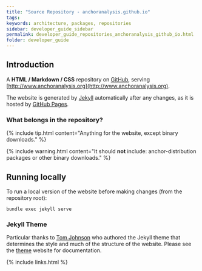 ```yaml
---
title: "Source Repository - anchoranalysis.github.io"
tags:
keywords: architecture, packages, repositories
sidebar: developer_guide_sidebar
permalink: developer_guide_repositories_anchoranalysis_github_io.html
folder: developer_guide
---
```


## Introduction

A **HTML / Markdown / CSS** repository on [GitHub](https://github.com/anchoranalysis/anchoranalysis.github.io), serving [http://www.anchoranalysis.org](http://www.anchoranalysis.org).

The website is generated by [Jekyll](https://jekyllrb.com/docs/github-pages/) automatically after any changes, as it is hosted by [GitHub Pages](https://pages.github.com/).

### What belongs in the repository?

{% include tip.html content="Anything for the website, except binary downloads." %}

{% include warning.html content="It should **not** include: anchor-distribution packages or other binary downloads." %}

## Running locally

To run a local version of the website before making changes (from the repository root):

```none
bundle exec jekyll serve
```

### Jekyll Theme

Particular thanks to [Tom Johnson](https://idratherbewriting.com/aboutme/) who authored the Jekyll theme that determines the style and much of the structure of the website. Please see the [theme](https://idratherbewriting.com/documentation-theme-jekyll/index.html) website for documentation.

{% include links.html %}
